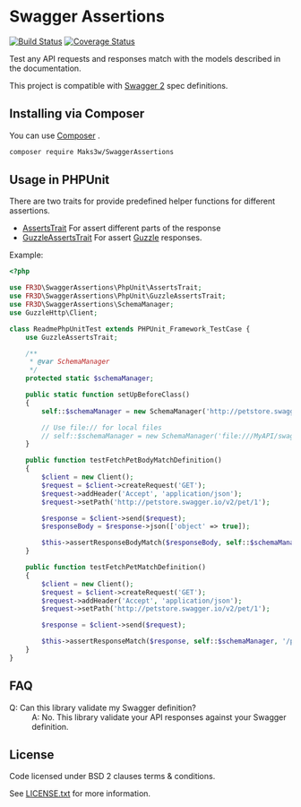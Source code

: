 # Swagger Assertions

[![Build Status](https://travis-ci.org/Maks3w/SwaggerAssertions.svg?branch=master)](https://travis-ci.org/Maks3w/SwaggerAssertions)
[![Coverage Status](https://coveralls.io/repos/Maks3w/SwaggerAssertions/badge.svg?branch=master)](https://coveralls.io/r/Maks3w/SwaggerAssertions?branch=master)

Test any API requests and responses match with the models described in the documentation.

This project is compatible with [Swagger 2](http://swagger.io/) spec definitions.

## Installing via Composer

You can use [Composer](https://getcomposer.org) .

```bash
composer require Maks3w/SwaggerAssertions
```

## Usage in PHPUnit

There are two traits for provide predefined helper functions for different assertions.

- [AssertsTrait](src/PhpUnit/AssertsTrait.php) For assert different parts of the response
- [GuzzleAssertsTrait](src/PhpUnit/GuzzleAssertsTrait.php) For assert [Guzzle](https://github.com/guzzle/guzzle) responses.

Example:

```php
<?php

use FR3D\SwaggerAssertions\PhpUnit\AssertsTrait;
use FR3D\SwaggerAssertions\PhpUnit\GuzzleAssertsTrait;
use FR3D\SwaggerAssertions\SchemaManager;
use GuzzleHttp\Client;

class ReadmePhpUnitTest extends PHPUnit_Framework_TestCase {
    use GuzzleAssertsTrait;

    /**
     * @var SchemaManager
     */
    protected static $schemaManager;

    public static function setUpBeforeClass()
    {
        self::$schemaManager = new SchemaManager('http://petstore.swagger.io/v2/swagger.json');

        // Use file:// for local files
        // self::$schemaManager = new SchemaManager('file:///MyAPI/swagger.json');
    }

    public function testFetchPetBodyMatchDefinition()
    {
        $client = new Client();
        $request = $client->createRequest('GET');
        $request->addHeader('Accept', 'application/json');
        $request->setPath('http://petstore.swagger.io/v2/pet/1');

        $response = $client->send($request);
        $responseBody = $response->json(['object' => true]);

        $this->assertResponseBodyMatch($responseBody, self::$schemaManager, '/pet/{petId}', 'get', 200);
    }

    public function testFetchPetMatchDefinition()
    {
        $client = new Client();
        $request = $client->createRequest('GET');
        $request->addHeader('Accept', 'application/json');
        $request->setPath('http://petstore.swagger.io/v2/pet/1');

        $response = $client->send($request);

        $this->assertResponseMatch($response, self::$schemaManager, '/pet/{petId}', 'get');
    }
}
```

## FAQ

<dl>
  <dt>Q: Can this library validate my Swagger definition?</dt>
  <dd>A: No. This library validate your API responses against your Swagger definition.</dd>
</dl>

## License

  Code licensed under BSD 2 clauses terms & conditions.

  See [LICENSE.txt](LICENSE.txt) for more information.
